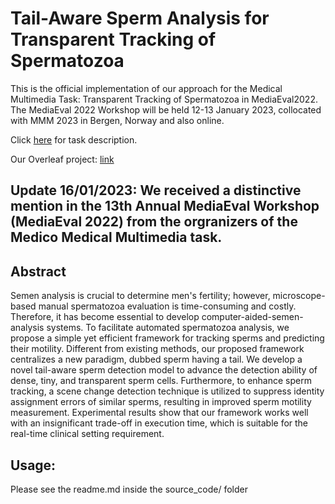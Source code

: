 # Tail-Aware Sperm Analysis for Transparent Tracking of Spermatozoa

This is the official implementation of our approach for the Medical Multimedia Task: Transparent Tracking of Spermatozoa in MediaEval2022. The MediaEval 2022 Workshop will be held 12-13 January 2023, collocated with MMM 2023 in Bergen, Norway and also online. 

Click [here](https://multimediaeval.github.io/editions/2022/tasks/medico/) for task description.

Our Overleaf project: [link](https://www.overleaf.com/read/hgqwvqkjybky)

## Update 16/01/2023: We received a distinctive mention in the 13th Annual MediaEval Workshop (MediaEval 2022) from the orgranizers of the Medico Medical Multimedia task.

## Abstract 
Semen analysis is crucial to determine men's fertility; however, microscope-based manual spermatozoa evaluation is time-consuming and costly. Therefore, it has become essential to develop computer-aided-semen-analysis systems. To facilitate automated spermatozoa analysis, we propose a simple yet efficient framework for tracking sperms and predicting their motility. Different from existing methods, our proposed framework centralizes a new paradigm, dubbed sperm having a tail. We develop a novel tail-aware sperm detection model to advance the detection ability of dense, tiny, and transparent sperm cells. Furthermore, to enhance sperm tracking, a scene change detection technique is utilized to suppress identity assignment errors of similar sperms, resulting in improved sperm motility measurement. Experimental results show that our framework works well with an insignificant trade-off in execution time, which is suitable for the real-time clinical setting requirement.

## Usage:
Please see the readme.md inside the source_code/ folder
